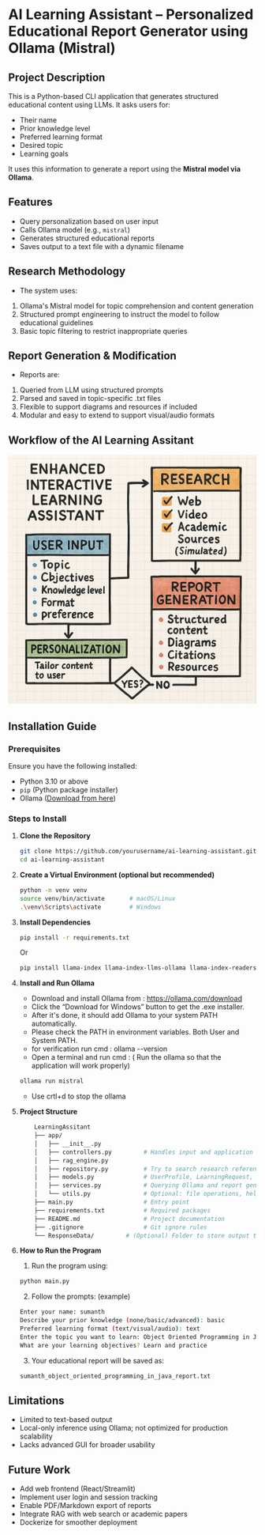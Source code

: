 # AI Learning Assistant – Personalized Educational Report Generator using Ollama (Mistral)

## Project Description
This is a Python-based CLI application that generates structured educational content using LLMs. It asks users for:
- Their name
- Prior knowledge level
- Preferred learning format
- Desired topic
- Learning goals

It uses this information to generate a report using the **Mistral model via Ollama**.

## Features
- Query personalization based on user input
- Calls Ollama model (e.g., `mistral`)
- Generates structured educational reports
- Saves output to a text file with a dynamic filename

## Research Methodology
- The system uses:
1. Ollama's Mistral model for topic comprehension and content generation
2. Structured prompt engineering to instruct the model to follow educational guidelines
3. Basic topic filtering to restrict inappropriate queries

## Report Generation & Modification
- Reports are:
1. Queried from LLM using structured prompts
2. Parsed and saved in topic-specific .txt files
3. Flexible to support diagrams and resources if included
4. Modular and easy to extend to support visual/audio formats

## Workflow of the AI Learning Assitant
![WorkFlow](Learning_Assitant.png)
## Installation Guide

### Prerequisites
Ensure you have the following installed:
- Python 3.10 or above
- `pip` (Python package installer)
- Ollama ([Download from here](https://ollama.com/))

### Steps to Install

1. **Clone the Repository**
   ```bash
   git clone https://github.com/yourusername/ai-learning-assistant.git
   cd ai-learning-assistant
   ```

2. **Create a Virtual Environment (optional but recommended)**
    ```bash
    python -m venv venv
    source venv/bin/activate       # macOS/Linux
    .\venv\Scripts\activate        # Windows
    ```

3. **Install Dependencies**
    ```bash
    pip install -r requirements.txt
    ```
    Or 
    ```bash
    pip install llama-index llama-index-llms-ollama llama-index-readers-file llama-index-vector-stores-faiss
    ```

4. **Install and Run Ollama**
    - Download and install Ollama from : https://ollama.com/download
    - Click the “Download for Windows” button to get the .exe installer.
    - After it's done, it should add Ollama to your system PATH automatically.
    - Please check the PATH in environment variables. Both User and System PATH.
    - for verification run cmd : ollama --version
    - Open a terminal and run cmd : ( Run the ollama so that the application will work properly)
    ```bash
    ollama run mistral
    ``` 
    - Use crtl+d to stop the ollama

5. **Project Structure**
    ```bash
        LearningAssitant
        ├── app/
        │   ├── __init__.py
        │   ├── controllers.py         # Handles input and application logic
        │   ├── rag_engine.py
        │   ├── repository.py          # Try to search research references
        │   ├── models.py              # UserProfile, LearningRequest, etc.
        │   ├── services.py            # Querying Ollama and report generation
        │   └── utils.py               # Optional: file operations, helpers
        ├── main.py                    # Entry point
        ├── requirements.txt           # Required packages
        ├── README.md                  # Project documentation
        ├── .gitignore                 # Git ignore rules
        └── ResponseData/         # (Optional) Folder to store output text files
    ```

6. **How to Run the Program**
    1. Run the program using:
    ```bash
    python main.py
    ```
    2. Follow the prompts: (example)
    ```bash
    Enter your name: sumanth
    Describe your prior knowledge (none/basic/advanced): basic
    Preferred learning format (text/visual/audio): text
    Enter the topic you want to learn: Object Oriented Programming in JAVA
    What are your learning objectives? Learn and practice
    ```
    3. Your educational report will be saved as:
    ```bash
    sumanth_object_oriented_programming_in_java_report.txt
    ```

## Limitations
- Limited to text-based output
- Local-only inference using Ollama; not optimized for production scalability
- Lacks advanced GUI for broader usability

## Future Work
- Add web frontend (React/Streamlit)
- Implement user login and session tracking
- Enable PDF/Markdown export of reports
- Integrate RAG with web search or academic papers
- Dockerize for smoother deployment
